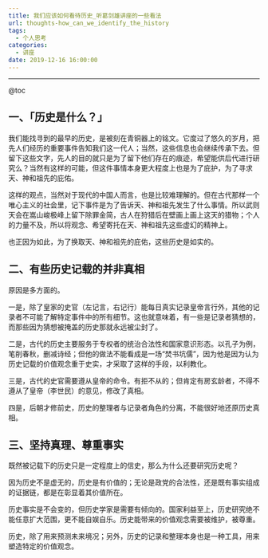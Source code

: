 ```yaml
---
title: 我们应该如何看待历史_听葛剑雄讲座的一些看法
url: thoughts-how_can_we_identify_the_history
tags:
  - 个人思考
categories:
  - 讲座
date: 2019-12-16 16:00:00
---
```


* * *

@toc

## 一、「历史是什么？」

我们能找寻到的最早的历史，是被刻在青铜器上的铭文。它度过了悠久的岁月，把先人们经历的重要事件告知我们这一代人；当然，这些信息也会继续传承下去。但留下这些文字，先人的目的就只是为了留下他们存在的痕迹，希望能供后代进行研究么？当然有这样的可能，但这件事情本身更大程度上也是为了庇护，为了寻求天、神和祖先的庇佑。

这样的观点，当然对于现代的中国人而言，也是比较难理解的。但在古代那样一个唯心主义的社会里，记下事件是为了告诉天、神和祖先发生了什么事情。所以武则天会在嵩山峻极峰上留下除罪金简，古人在狩猎后在壁画上画上这天的猎物；个人的力量不及，所以将观念、希望寄托在天、神和祖先这些虚幻的精神上。

也正因为如此，为了换取天、神和祖先的庇佑，这些历史是如实的。

## 二、有些历史记载的并非真相

原因是多方面的。

一是，除了皇家的史官（左记言，右记行）能每日真实记录皇帝言行外，其他的记录者不可能了解特定事件中的所有细节。这也就意味着，有一些是记录者猜想的，而那些因为猜想被掩盖的历史那就永远被尘封了。

二是，古代的历史主要服务于专权者的统治合法性和国家意识形态。以孔子为例，笔削春秋，删减诗经；但他的做法不能看成是一场“焚书坑儒”，因为他是因为认为历史记载的价值观念重于史实，才采取了这样的手段，以利教化。

三是，古代的史官需要遵从皇帝的命令。有拒不从的；但肯定有房玄龄者，不得不遵从了皇帝（李世民）的意见，修改了真相。

四是，后朝才修前史，历史的整理者与记录者角色的分离，不能很好地还原历史真相。

## 三、坚持真理、尊重事实

既然被记载下的历史只是一定程度上的信史，那么为什么还要研究历史呢？

因为历史不是虚无的，历史是有价值的；无论是政党的合法性，还是既有事实组成的证据链，都是在彰显着其价值所在。

历史事实是不会变的，但历史学家是需要有倾向的。国家利益至上，历史研究绝不能任意扩大范围，更不能自娱自乐。历史能带来的价值观念需要被维护，被尊重。

历史，除了用来预测未来境况；另外，历史的记录和整理本身也是一种工具，用来塑造特定的价值观念。


